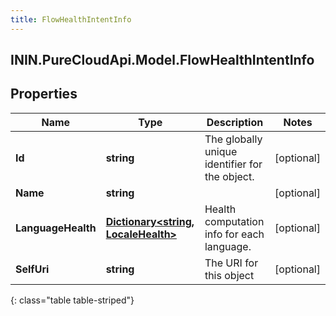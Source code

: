 ```yaml
---
title: FlowHealthIntentInfo
---
```

## ININ.PureCloudApi.Model.FlowHealthIntentInfo

## Properties

|Name | Type | Description | Notes|
|------------ | ------------- | ------------- | -------------|
| **Id** | **string** | The globally unique identifier for the object. | [optional] |
| **Name** | **string** |  | [optional] |
| **LanguageHealth** | [**Dictionary&lt;string, LocaleHealth&gt;**](LocaleHealth.html) | Health computation info for each language. | [optional] |
| **SelfUri** | **string** | The URI for this object | [optional] |
{: class="table table-striped"}


